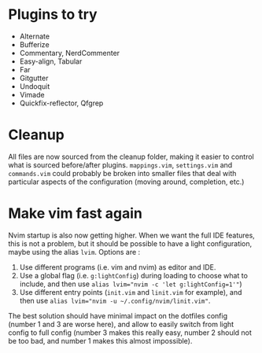 # Plugins to try

- Alternate
- Bufferize
- Commentary, NerdCommenter
- Easy-align, Tabular
- Far
- Gitgutter
- Undoquit
- Vimade
- Quickfix-reflector, Qfgrep

# Cleanup

All files are now sourced from the cleanup folder, making it easier to control
what is sourced before/after plugins. `mappings.vim`, `settings.vim` and
`commands.vim` could probably be broken into smaller files that deal with
particular aspects of the configuration (moving around, completion, etc.)

# Make vim fast again

Nvim startup is also now getting higher. When we want the full IDE features,
this is not a problem, but it should be possible to have a light configuration,
maybe using the alias `lvim`. Options are :

1. Use different programs (i.e. vim and nvim) as editor and IDE.
2. Use a global flag (i.e. `g:lightConfig`) during loading to choose what to
   include, and then use `alias lvim="nvim -c 'let g:lightConfig=1'"`)
3. Use different entry points (`init.vim` and `linit.vim` for example), and
   then use `alias lvim="nvim -u ~/.config/nvim/linit.vim"`.

The best solution should have minimal impact on the dotfiles config (number 1
and 3 are worse here), and allow to easily switch from light config to full
config (number 3 makes this really easy, number 2 should not be too bad, and
number 1 makes this almost impossible).
